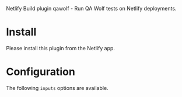 Netlify Build plugin qawolf - Run QA Wolf tests on Netlify deployments.

# Install

Please install this plugin from the Netlify app.

# Configuration

The following `inputs` options are available.
